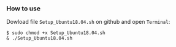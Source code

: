 ### **How to use**
Dowload file ```Setup_Ubuntu18.04.sh``` on github and open ```Terminal```:
```
$ sudo chmod +x Setup_Ubuntu18.04.sh
& ./Setup_Ubuntu18.04.sh
```
